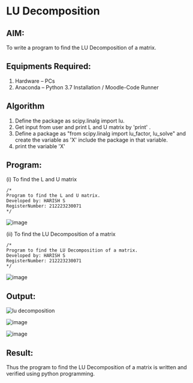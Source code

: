 # LU Decomposition 

## AIM:
To write a program to find the LU Decomposition of a matrix.

## Equipments Required:
1. Hardware – PCs
2. Anaconda – Python 3.7 Installation / Moodle-Code Runner

## Algorithm
1. Define the package as scipy.linalg import lu.
2. Get input from user and print L and U matrix by 'print' .
3. Define a package as "from scipy.linalg import lu_factor, lu_solve" and create the variable as 'X' include the package in that variable.
4. print the variable 'X'

## Program:
(i) To find the L and U matrix
```
/*
Program to find the L and U matrix.
Developed by: HARISH S
RegisterNumber: 212223230071
*/
```
![image](https://github.com/AkilaMohan/LU-Decomposition/assets/166011385/03b3e745-c70c-4150-8ab2-f08eab257f82)

(ii) To find the LU Decomposition of a matrix
```
/*
Program to find the LU Decomposition of a matrix.
Developed by: HARISH S
RegisterNumber: 212223230071
*/
```
![image](https://github.com/AkilaMohan/LU-Decomposition/assets/166011385/337ad33d-39a5-4585-a1e6-895f7269fcb1)

## Output:
![lu decomposition]()

![image](https://github.com/AkilaMohan/LU-Decomposition/assets/166011385/eb7e2136-86a7-4186-9163-a0d99ce6f32e)

![image](https://github.com/AkilaMohan/LU-Decomposition/assets/166011385/6fb035b8-2212-4c08-83b1-b700e4d9f0c3)


## Result:
Thus the program to find the LU Decomposition of a matrix is written and verified using python programming.

